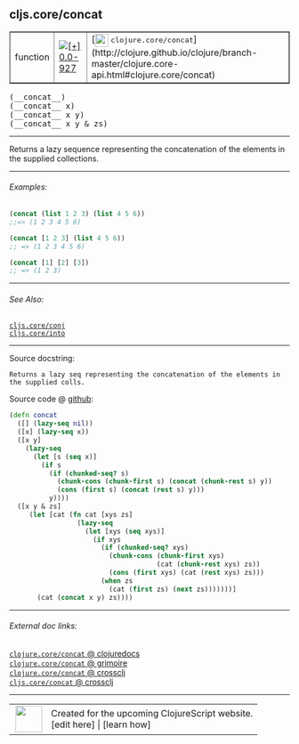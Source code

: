 ## cljs.core/concat



 <table border="1">
<tr>
<td>function</td>
<td><a href="https://github.com/cljsinfo/cljs-api-docs/tree/0.0-927"><img valign="middle" alt="[+] 0.0-927" title="Added in 0.0-927" src="https://img.shields.io/badge/+-0.0--927-lightgrey.svg"></a> </td>
<td>
[<img height="24px" valign="middle" src="http://i.imgur.com/1GjPKvB.png"> <samp>clojure.core/concat</samp>](http://clojure.github.io/clojure/branch-master/clojure.core-api.html#clojure.core/concat)
</td>
</tr>
</table>


 <samp>
(__concat__)<br>
</samp>
 <samp>
(__concat__ x)<br>
</samp>
 <samp>
(__concat__ x y)<br>
</samp>
 <samp>
(__concat__ x y & zs)<br>
</samp>

---

Returns a lazy sequence representing the concatenation of the elements in the
supplied collections.

---

###### Examples:

```clj
(concat (list 1 2 3) (list 4 5 6))
;;=> (1 2 3 4 5 6)

(concat [1 2 3] (list 4 5 6))
;; => (1 2 3 4 5 6)

(concat [1] [2] [3])
;; => (1 2 3)
```

---

###### See Also:

[`cljs.core/conj`](cljs.core_conj.md)<br>
[`cljs.core/into`](cljs.core_into.md)<br>

---


Source docstring:

```
Returns a lazy seq representing the concatenation of the elements in the supplied colls.
```


Source code @ [github](https://github.com/clojure/clojurescript/blob/r1877/src/cljs/cljs/core.cljs#L2373-L2396):

```clj
(defn concat
  ([] (lazy-seq nil))
  ([x] (lazy-seq x))
  ([x y]
    (lazy-seq
      (let [s (seq x)]
        (if s
          (if (chunked-seq? s)
            (chunk-cons (chunk-first s) (concat (chunk-rest s) y))
            (cons (first s) (concat (rest s) y)))
          y))))
  ([x y & zs]
     (let [cat (fn cat [xys zs]
                 (lazy-seq
                   (let [xys (seq xys)]
                     (if xys
                       (if (chunked-seq? xys)
                         (chunk-cons (chunk-first xys)
                                     (cat (chunk-rest xys) zs))
                         (cons (first xys) (cat (rest xys) zs)))
                       (when zs
                         (cat (first zs) (next zs)))))))]
       (cat (concat x y) zs))))
```

<!--
Repo - tag - source tree - lines:

 <pre>
clojurescript @ r1877
└── src
    └── cljs
        └── cljs
            └── <ins>[core.cljs:2373-2396](https://github.com/clojure/clojurescript/blob/r1877/src/cljs/cljs/core.cljs#L2373-L2396)</ins>
</pre>

-->

---



###### External doc links:

[`clojure.core/concat` @ clojuredocs](http://clojuredocs.org/clojure.core/concat)<br>
[`clojure.core/concat` @ grimoire](http://conj.io/store/v1/org.clojure/clojure/1.7.0-beta3/clj/clojure.core/concat/)<br>
[`clojure.core/concat` @ crossclj](http://crossclj.info/fun/clojure.core/concat.html)<br>
[`cljs.core/concat` @ crossclj](http://crossclj.info/fun/cljs.core.cljs/concat.html)<br>

---

 <table>
<tr><td>
<img valign="middle" align="right" width="48px" src="http://i.imgur.com/Hi20huC.png">
</td><td>
Created for the upcoming ClojureScript website.<br>
[edit here] | [learn how]
</td></tr></table>

[edit here]:https://github.com/cljsinfo/cljs-api-docs/blob/master/cljsdoc/cljs.core_concat.cljsdoc
[learn how]:https://github.com/cljsinfo/cljs-api-docs/wiki/cljsdoc-files

<!--

This information was too distracting to show to readers, but I'll leave it
commented here since it is helpful to:

- pretty-print the data used to generate this document
- and show how to retrieve that data



The API data for this symbol:

```clj
{:description "Returns a lazy sequence representing the concatenation of the elements in the\nsupplied collections.",
 :ns "cljs.core",
 :name "concat",
 :signature ["[]" "[x]" "[x y]" "[x y & zs]"],
 :history [["+" "0.0-927"]],
 :type "function",
 :related ["cljs.core/conj" "cljs.core/into"],
 :full-name-encode "cljs.core_concat",
 :source {:code "(defn concat\n  ([] (lazy-seq nil))\n  ([x] (lazy-seq x))\n  ([x y]\n    (lazy-seq\n      (let [s (seq x)]\n        (if s\n          (if (chunked-seq? s)\n            (chunk-cons (chunk-first s) (concat (chunk-rest s) y))\n            (cons (first s) (concat (rest s) y)))\n          y))))\n  ([x y & zs]\n     (let [cat (fn cat [xys zs]\n                 (lazy-seq\n                   (let [xys (seq xys)]\n                     (if xys\n                       (if (chunked-seq? xys)\n                         (chunk-cons (chunk-first xys)\n                                     (cat (chunk-rest xys) zs))\n                         (cons (first xys) (cat (rest xys) zs)))\n                       (when zs\n                         (cat (first zs) (next zs)))))))]\n       (cat (concat x y) zs))))",
          :title "Source code",
          :repo "clojurescript",
          :tag "r1877",
          :filename "src/cljs/cljs/core.cljs",
          :lines [2373 2396]},
 :examples [{:id "dcc019",
             :content "```clj\n(concat (list 1 2 3) (list 4 5 6))\n;;=> (1 2 3 4 5 6)\n\n(concat [1 2 3] (list 4 5 6))\n;; => (1 2 3 4 5 6)\n\n(concat [1] [2] [3])\n;; => (1 2 3)\n```"}],
 :full-name "cljs.core/concat",
 :clj-symbol "clojure.core/concat",
 :docstring "Returns a lazy seq representing the concatenation of the elements in the supplied colls."}

```

Retrieve the API data for this symbol:

```clj
;; from Clojure REPL
(require '[clojure.edn :as edn])
(-> (slurp "https://raw.githubusercontent.com/cljsinfo/cljs-api-docs/catalog/cljs-api.edn")
    (edn/read-string)
    (get-in [:symbols "cljs.core/concat"]))
```

-->

